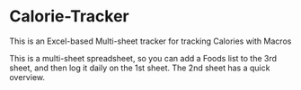 # Calorie-Tracker
This is an Excel-based Multi-sheet tracker for tracking Calories with Macros


This is a multi-sheet spreadsheet, so you can add a Foods list to the 3rd sheet, and then log it daily on the 1st sheet. The 2nd sheet has a quick overview.
